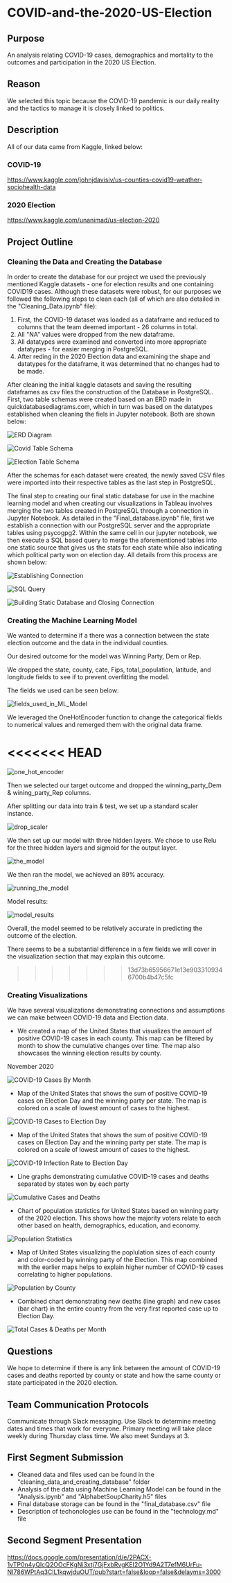 # COVID-and-the-2020-US-Election

## Purpose

An analysis relating COVID-19 cases, demographics and mortality to the outcomes and participation in the 2020 US Election.

## Reason

We selected this topic because the COVID-19 pandemic is our daily reality and the tactics to manage it is closely linked to politics.

## Description

All of our data came from Kaggle, linked below:

### COVID-19

https://www.kaggle.com/johnjdavisiv/us-counties-covid19-weather-sociohealth-data

### 2020 Election

https://www.kaggle.com/unanimad/us-election-2020

## Project Outline

### Cleaning the Data and Creating the Database

In order to create the database for our project we used the previously mentioned Kaggle datasets - one for election results and one containing COVID19 cases. Although these datasets were robust, for our purposes we followed the following steps to clean each (all of which are also detailed in the "Cleaning_Data.ipynb" file):

1. First, the COVID-19 dataset was loaded as a dataframe and reduced to columns that the team deemed important - 26 columns in total.
2. All "NA" values were dropped from the new dataframe.
3. All datatypes were examined and converted into more appropriate datatypes - for easier merging in PostgreSQL.
4. After reding in the 2020 Election data and examining the shape and datatypes for the dataframe, it was determined that no changes had to be made.

After cleaning the initial kaggle datasets and saving the resulting dataframes as csv files the construction of the Database in PostgreSQL. First, two table schemas were created based on an ERD made in quickdatabasediagrams.com, which in turn was based on the datatypes established when cleaning the fiels in Jupyter notebook. Both are shown below:

![ERD Diagram](https://github.com/DenverSherman/COVID-and-the-2020-US-Election/blob/main/cleaning_data_and_creating_database/Database_ERD.png)

![Covid Table Schema](https://github.com/DenverSherman/COVID-and-the-2020-US-Election/blob/main/cleaning_data_and_creating_database/covid_counties_table_schema.PNG)

![Election Table Schema](https://github.com/DenverSherman/COVID-and-the-2020-US-Election/blob/main/cleaning_data_and_creating_database/election_results_table_schema.PNG)

After the schemas for each dataset were created, the newly saved CSV files were imported into their respective tables as the last step in PostgreSQL.

The final step to creating our final static database for use in the machine learning model and when creating our visualizations in Tableau involves merging the two tables created in PostgreSQL through a connection in Jupyter Notebook. As detailed in the "Final_database.ipynb" file, first we establish a connection with our PostgreSQL server and the appropriate tables using psycogpg2. Within the same cell in our jupyter notebook, we then execute a SQL based query to merge the aforementioned tables into one static source that gives us the stats for each state while also indicating which political party won on election day. All details from this process are shown below:

![Establishing Connection](https://github.com/DenverSherman/COVID-and-the-2020-US-Election/blob/main/cleaning_data_and_creating_database/establishing_postgres_connection.PNG)

![SQL Query](https://github.com/DenverSherman/COVID-and-the-2020-US-Election/blob/main/cleaning_data_and_creating_database/table_join_query.PNG)

![Building Static Database and Closing Connection](https://github.com/DenverSherman/COVID-and-the-2020-US-Election/blob/main/cleaning_data_and_creating_database/closing_postgres_connection.PNG)

### Creating the Machine Learning Model

We wanted to determine if a there was a connection between the state election outcome and the data in the individual counties. 

Our desired outcome for the model was Winning Party, Dem or Rep. 

We dropped the state, county, cate, Fips, total_population, latitude, and longitude fields to see if to prevent overfitting the model.

The fields we used can be seen below:

![fields_used_in_ML_Model](./tableau_images/jeff_images/fields_used_in_ML_Model.png)

We leveraged the OneHotEncoder function to change the categorical fields to numerical values and remerged them with the original data frame.

<<<<<<< HEAD
=======
![one_hot_encoder](./tableau_images/jeff_images/one_hot_encoder.png)

Then we selected our target outcome and dropped the winning_party_Dem & wining_party_Rep columns.

After splitting our data into train & test, we set up a standard scaler instance.

![drop_scaler](./tableau_images/jeff_images/drop_scaler.png)


We then set up our model with three hidden layers. We chose to use Relu for the three hidden layers and sigmoid for the output layer.

![the_model](./tableau_images/jeff_images/the_model.png)

We then ran the model, we achieved an 89% accuracy.

![running_the_model](./tableau_images/jeff_images/running_the_model.png)

Model results:

![model_results](./tableau_images/jeff_images/model_results.png)

Overall, the model seemed to be relatively accurate in predicting the outcome of the election.

There seems to be a substantial difference in a few fields we will cover in the visualization section that may explain this outcome.


>>>>>>> 13d73b65956671e13e9033109346700b4b47c5fc
### Creating Visualizations

We have several visualizations demonstrating connections and assumptions we can make between COVID-19 data and Election data.

- We created a map of the United States that visualizes the amount of positive COVID-19 cases in each county. This map can be filtered by month to show the cumulative changes over time. The map also showcases the winning election results by county.

November 2020

![COVID-19 Cases By Month](./tableau_images/final_images/covid-19_cases_by_month.png)

- Map of the United States that shows the sum of positive COVID-19 cases on Election Day and the winning party per state. The map is colored on a scale of lowest amount of cases to the highest.

![COVID-19 Cases to Election Day](./tableau_images/final_images/covid-19_cases_on_election_day.png)

- Map of the United States that shows the sum of positive COVID-19 cases on Election Day and the winning party per state. The map is colored on a scale of lowest amount of cases to the highest.

![COVID-19 Infection Rate to Election Day](./tableau_images/final_images/cases_by_population.png)

- Line graphs demonstrating cumulative COVID-19 cases and deaths separated by states won by each party

![Cumulative Cases and Deaths](./tableau_images/final_images/cumulative_cases_and_deaths.png)

- Chart of population statistics for United States based on winning party of the 2020 election. This shows how the majority voters relate to each other based on health, demographics, education, and economy.

![Population Statistics](./tableau_images/final_images/population_statistics.png)

- Map of United States visualizing the poplulation sizes of each county and color-coded by winning party of the Election. This map combined with the earlier maps helps to explain higher number of COVID-19 cases correlating to higher populations.

![Population by County](./tableau_images/final_images/population_by_county.png)

- Combined chart demonstrating new deaths (line graph) and new cases (bar chart) in the entire country from the very first reported case up to Election Day.

![Total Cases & Deaths per Month](./tableau_images/final_images/total_cases_and_deaths_per_month.png)

## Questions

We hope to determine if there is any link between the amount of COVID-19 cases and deaths reported by county or state and how the same county or state participated in the 2020 election.

## Team Communication Protocols

Communicate through Slack messaging. 
Use Slack to determine meeting dates and times that work for everyone.
Primary meeting will take place weekly during Thursday class time. We also meet Sundays at 3.

## First Segment Submission

- Cleaned data and files used can be found in the "cleaning_data_and_creating_database" folder
- Analysis of the data using Machine Learning Model can be found in the "Analysis.ipynb" and "AlphabetSoupCharity.h5" files
- Final database storage can be found in the "final_database.csv" file
- Description of techonologies use can be found in the "technology.md" file

## Second Segment Presentation

https://docs.google.com/presentation/d/e/2PACX-1vTP0n4yQIcQ2OOcFKgNi3xtj7GjFxbRvgKEI2O1Yd9A2T7efM6UrFu-NI786WPtAq3ClL1kqwjduOUT/pub?start=false&loop=false&delayms=3000
